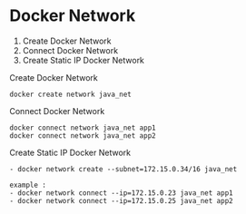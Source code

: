 # Docker Network

1. Create Docker Network
2. Connect Docker Network
3. Create Static IP Docker Network

Create Docker Network

```
docker create network java_net
```

Connect Docker Network

```
docker connect network java_net app1
docker connect network java_net app2
```

Create Static IP Docker Network

```
- docker network create --subnet=172.15.0.34/16 java_net

example : 
- docker network connect --ip=172.15.0.23 java_net app1
- docker network connect --ip=172.15.0.25 java_net app2
```



